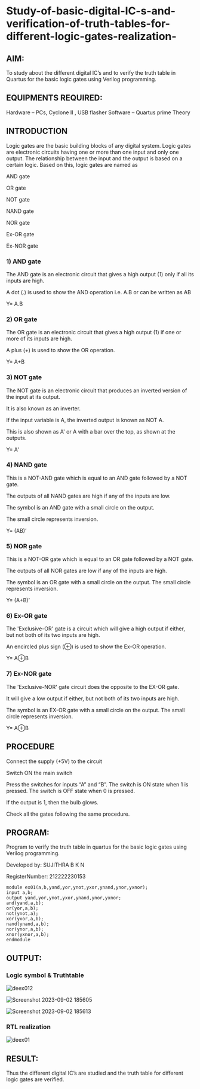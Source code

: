 # Study-of-basic-digital-IC-s-and-verification-of-truth-tables-for-different-logic-gates-realization-
## AIM:
To study about the different digital IC’s and to verify the truth table in Quartus for the basic logic gates using Verilog programming.

## EQUIPMENTS REQUIRED:
Hardware – PCs, Cyclone II , USB flasher
Software – Quartus prime
Theory
## INTRODUCTION
Logic gates are the basic building blocks of any digital system. Logic gates are electronic circuits having one or more than one input and only one output. The relationship between the input and the output is based on a certain logic. Based on this, logic gates are named as

AND gate

OR gate

NOT gate

NAND gate

NOR gate

Ex-OR gate

Ex-NOR gate

### 1) AND gate
The AND gate is an electronic circuit that gives a high output (1) only if all its inputs are high.

A dot (.) is used to show the AND operation i.e. A.B or can be written as AB

Y= A.B

### 2) OR gate
The OR gate is an electronic circuit that gives a high output (1) if one or more of its inputs are high.

A plus (+) is used to show the OR operation.

Y= A+B

### 3) NOT gate
The NOT gate is an electronic circuit that produces an inverted version of the input at its output. 

It is also known as an inverter.

If the input variable is A, the inverted output is known as NOT A.

This is also shown as A' or A with a bar over the top, as shown at the outputs.

Y= A'

### 4) NAND gate
This is a NOT-AND gate which is equal to an AND gate followed by a NOT gate. 

The outputs of all NAND gates are high if any of the inputs are low.

The symbol is an AND gate with a small circle on the output.

The small circle represents inversion.

Y= (AB)’

### 5) NOR gate
This is a NOT-OR gate which is equal to an OR gate followed by a NOT gate. 

The outputs of all NOR gates are low if any of the inputs are high. 

The symbol is an OR gate with a small circle on the output. The small circle represents inversion.

Y= (A+B)’

### 6) Ex-OR gate
The 'Exclusive-OR' gate is a circuit which will give a high output if either, but not both of its two inputs are high.

An encircled plus sign (⊕) is used to show the Ex-OR operation.

Y= A⊕B

### 7) Ex-NOR gate
The 'Exclusive-NOR' gate circuit does the opposite to the EX-OR gate.

It will give a low output if either, but not both of its two inputs are high.

The symbol is an EX-OR gate with a small circle on the output. The small circle represents inversion.

Y= A⊕B

## PROCEDURE

Connect the supply (+5V) to the circuit

Switch ON the main switch

Press the switches for inputs “A” and “B”. The switch is ON state when 1 is pressed. The switch is OFF state when 0 is pressed.

If the output is 1, then the bulb glows.

Check all the gates following the same procedure.

## PROGRAM:

Program to verify the truth table in quartus for the basic logic gates using Verilog programming.

Developed by: SUJITHRA B K N

RegisterNumber:  212222230153

```
module ex01(a,b,yand,yor,ynot,yxor,ynand,ynor,yxnor);
input a,b;
output yand,yor,ynot,yxor,ynand,ynor,yxnor;
and(yand,a,b);
or(yor,a,b);
not(ynot,a);
xor(yxor,a,b);
nand(ynand,a,b);
nor(ynor,a,b);
xnor(yxnor,a,b);
endmodule

```


## OUTPUT:


### Logic symbol & Truthtable

![deex012](https://github.com/sujithrabkn/Study-of-basic-digital-IC-s-and-verification-of-truth-tables-for-different-logic-gates-realization-/assets/119477857/b27653b4-925b-4ec2-bcbb-3a3431046b7f)

![Screenshot 2023-09-02 185605](https://github.com/sujithrabkn/Study-of-basic-digital-IC-s-and-verification-of-truth-tables-for-different-logic-gates-realization-/assets/119477857/06d7dcc4-8bb0-4ce2-a3bf-76941ff7bc32)

![Screenshot 2023-09-02 185613](https://github.com/sujithrabkn/Study-of-basic-digital-IC-s-and-verification-of-truth-tables-for-different-logic-gates-realization-/assets/119477857/f5b03a51-695b-4a5b-a6c5-e009608bccf8)


### RTL realization

![deex01](https://github.com/sujithrabkn/Study-of-basic-digital-IC-s-and-verification-of-truth-tables-for-different-logic-gates-realization-/assets/119477857/5c96eb86-785a-4456-a510-e8f6555017c1)


## RESULT:
Thus the different digital IC’s are studied and the truth table for different logic gates are verified.
